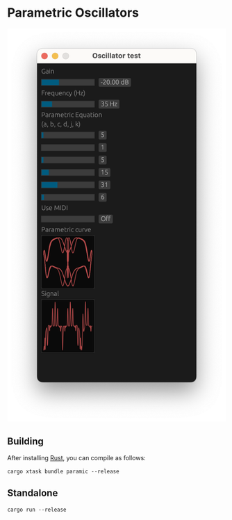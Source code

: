 # Parametric Oscillators

![preview.png](docs%2Fpreview.png)

## Building

After installing [Rust](https://rustup.rs/), you can compile as follows:

```shell
cargo xtask bundle paramic --release
```

## Standalone
```shell
cargo run --release
```